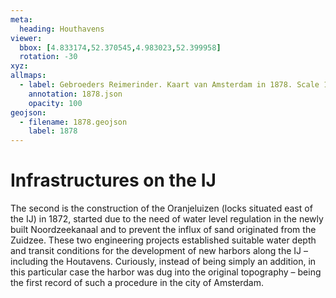 ```yaml
---
meta:
  heading: Houthavens
viewer:
  bbox: [4.833174,52.370545,4.983023,52.399958]
  rotation: -30
xyz:
allmaps:
  - label: Gebroeders Reimerinder. Kaart van Amsterdam in 1878. Scale 1:20000. Stadsarchief Amsterdam.
    annotation: 1878.json
    opacity: 100
geojson:
  - filename: 1878.geojson
    label: 1878
---
```

# Infrastructures on the IJ
The second is the construction of the Oranjeluizen (locks situated east of the IJ) in 1872, started due to the need of water level regulation in the newly built Noordzeekanaal and to prevent the influx of sand originated from the Zuidzee. These two engineering projects established suitable water depth and transit conditions for the development of new harbors along the IJ – including the Houtavens. Curiously, instead of being simply an addition, in this particular case the harbor was dug into the original topography – being the first record of such a procedure in the city of Amsterdam.
